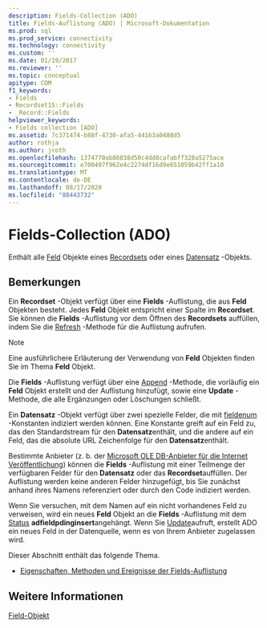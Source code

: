 ```yaml
---
description: Fields-Collection (ADO)
title: Fields-Auflistung (ADO) | Microsoft-Dokumentation
ms.prod: sql
ms.prod_service: connectivity
ms.technology: connectivity
ms.custom: ''
ms.date: 01/19/2017
ms.reviewer: ''
ms.topic: conceptual
apitype: COM
f1_keywords:
- Fields
- Recordset15::Fields
- _Record::Fields
helpviewer_keywords:
- Fields collection [ADO]
ms.assetid: 7c371474-b88f-4730-afa5-44163a0488d5
author: rothja
ms.author: jroth
ms.openlocfilehash: 1374770ab86038d50c4dd8cafabff328a5275ace
ms.sourcegitcommit: e700497f962e4c2274df16d9e651059b42ff1a10
ms.translationtype: MT
ms.contentlocale: de-DE
ms.lasthandoff: 08/17/2020
ms.locfileid: "88443732"
---
```

# <a name="fields-collection-ado"></a>Fields-Collection (ADO)
Enthält alle [Feld](../../../ado/reference/ado-api/field-object.md) Objekte eines [Recordsets](../../../ado/reference/ado-api/recordset-object-ado.md) oder eines [Datensatz](../../../ado/reference/ado-api/record-object-ado.md) -Objekts.  
  
## <a name="remarks"></a>Bemerkungen  
 Ein **Recordset** -Objekt verfügt über eine **Fields** -Auflistung, die aus **Feld** Objekten besteht. Jedes **Feld** Objekt entspricht einer Spalte im **Recordset**. Sie können die **Fields** -Auflistung vor dem Öffnen des **Recordsets** auffüllen, indem Sie die [Refresh](../../../ado/reference/ado-api/refresh-method-ado.md) -Methode für die Auflistung aufrufen.  
  
> [!NOTE]
>  Eine ausführlichere Erläuterung der Verwendung von **Feld** Objekten finden Sie im Thema **Feld** Objekt.  
  
 Die **Fields** -Auflistung verfügt über eine [Append](../../../ado/reference/ado-api/append-method-ado.md) -Methode, die vorläufig ein **Feld** Objekt erstellt und der Auflistung hinzufügt, sowie eine **Update** -Methode, die alle Ergänzungen oder Löschungen schließt.  
  
 Ein **Datensatz** -Objekt verfügt über zwei spezielle Felder, die mit [fieldenum](../../../ado/reference/ado-api/fieldenum.md) -Konstanten indiziert werden können. Eine Konstante greift auf ein Feld zu, das den Standardstream für den **Datensatz**enthält, und die andere auf ein Feld, das die absolute URL Zeichenfolge für den **Datensatz**enthält.  
  
 Bestimmte Anbieter (z. b. der [Microsoft OLE DB-Anbieter für die Internet Veröffentlichung](../../../ado/guide/appendixes/microsoft-ole-db-provider-for-internet-publishing.md)) können die **Fields** -Auflistung mit einer Teilmenge der verfügbaren Felder für den **Datensatz** oder das **Recordset**auffüllen. Der Auflistung werden keine anderen Felder hinzugefügt, bis Sie zunächst anhand ihres Namens referenziert oder durch den Code indiziert werden.  
  
 Wenn Sie versuchen, mit dem Namen auf ein nicht vorhandenes Feld zu verweisen, wird ein neues **Feld** Objekt an die **Fields** -Auflistung mit dem [Status](../../../ado/reference/ado-api/status-property-ado-field.md) **adfieldpdinginsert**angehängt. Wenn Sie [Update](../../../ado/reference/ado-api/update-method.md)aufruft, erstellt ADO ein neues Feld in der Datenquelle, wenn es von Ihrem Anbieter zugelassen wird.  
  
 Dieser Abschnitt enthält das folgende Thema.  
  
-   [Eigenschaften, Methoden und Ereignisse der Fields-Auflistung](../../../ado/reference/ado-api/fields-collection-properties-methods-and-events.md)  
  
## <a name="see-also"></a>Weitere Informationen  
 [Field-Objekt](../../../ado/reference/ado-api/field-object.md)

